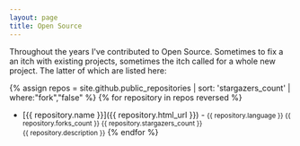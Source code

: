 ```yaml
---
layout: page
title: Open Source
---
```


<p>Throughout the years I've contributed to Open Source. Sometimes to fix a an itch with existing projects, sometimes the itch called for a whole new project. The latter of which are listed here:</p>

{% assign repos = site.github.public_repositories | sort: 'stargazers_count' | where:"fork","false" %}
{% for repository in repos reversed %}
  * [{{ repository.name }}]({{ repository.html_url }}) - 
  <small>{{ repository.language }}
  <i class="fa fa-code-fork" aria-hidden="true"></i> {{ repository.forks_count }} 
  <i class="fa fa-star-o" aria-hidden="true"></i> {{ repository.stargazers_count }}   
   {{ repository.description }}</small>
{% endfor %}
